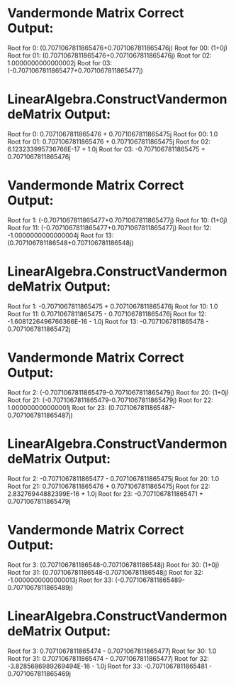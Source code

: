 # Vandermonde Matrix Correct Output:
Root for 0: (0.7071067811865476+0.7071067811865476j)
    Root for 00: (1+0j)
    Root for 01: (0.7071067811865476+0.7071067811865476j)
    Root for 02: 1.0000000000000002j
    Root for 03: (-0.7071067811865477+0.7071067811865477j)

# LinearAlgebra.ConstructVandermondeMatrix Output:
Root for 0: 0.7071067811865476 + 0.7071067811865475j
    Root for 00: 1.0
    Root for 01: 0.7071067811865476 + 0.7071067811865475j
    Root for 02: 6.123233995736766E-17 + 1.0j
    Root for 03: -0.7071067811865475 + 0.7071067811865476j

# Vandermonde Matrix Correct Output:
Root for 1: (-0.7071067811865477+0.7071067811865477j)
    Root for 10: (1+0j)
    Root for 11: (-0.7071067811865477+0.7071067811865477j)
    Root for 12: -1.0000000000000004j
    Root for 13: (0.707106781186548+0.707106781186548j)

# LinearAlgebra.ConstructVandermondeMatrix Output:
Root for 1: -0.7071067811865475 + 0.7071067811865476j
    Root for 10: 1.0
    Root for 11: 0.7071067811865475 - 0.7071067811865476j
    Root for 12: -1.6081226496766366E-16 - 1.0j
    Root for 13: -0.7071067811865478 - 0.7071067811865472j

# Vandermonde Matrix Correct Output:
Root for 2: (-0.7071067811865479-0.7071067811865479j)
    Root for 20: (1+0j)
    Root for 21: (-0.7071067811865479-0.7071067811865479j)
    Root for 22: 1.000000000000001j
    Root for 23: (0.7071067811865487-0.7071067811865487j)

# LinearAlgebra.ConstructVandermondeMatrix Output:
Root for 2: -0.7071067811865477 - 0.7071067811865475j
    Root for 20: 1.0
    Root for 21: 0.7071067811865476 + 0.7071067811865475j
    Root for 22: 2.83276944882399E-16 + 1.0j
    Root for 23: -0.7071067811865471 + 0.7071067811865479j

# Vandermonde Matrix Correct Output:
Root for 3: (0.707106781186548-0.707106781186548j)
    Root for 30: (1+0j)
    Root for 31: (0.707106781186548-0.707106781186548j)
    Root for 32: -1.0000000000000013j
    Root for 33: (-0.7071067811865489-0.7071067811865489j)

# LinearAlgebra.ConstructVandermondeMatrix Output:
Root for 3: 0.7071067811865474 - 0.7071067811865477j
    Root for 30: 1.0
    Root for 31: 0.7071067811865474 - 0.7071067811865477j
    Root for 32: -3.8285686989269494E-16 - 1.0j
    Root for 33: -0.7071067811865481 - 0.7071067811865469j
